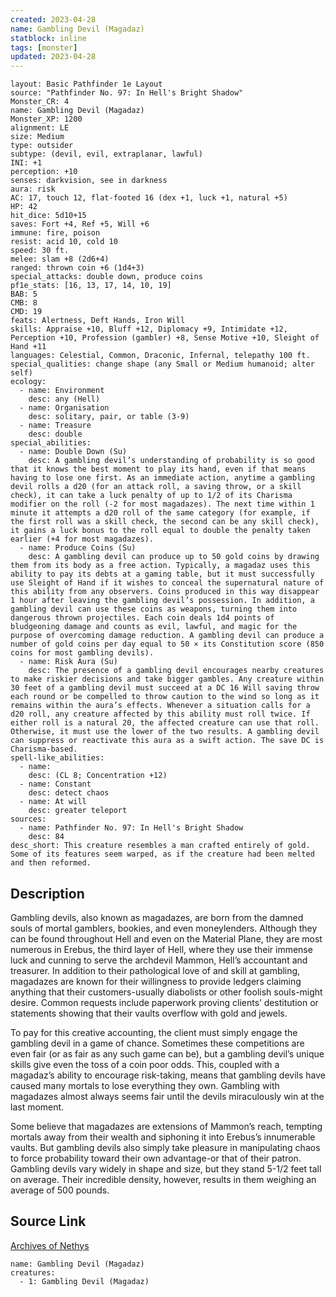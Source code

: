 ```yaml
---
created: 2023-04-28
name: Gambling Devil (Magadaz)
statblock: inline
tags: [monster]
updated: 2023-04-28
---
```

```statblock
layout: Basic Pathfinder 1e Layout
source: "Pathfinder No. 97: In Hell's Bright Shadow"
Monster_CR: 4
name: Gambling Devil (Magadaz)
Monster_XP: 1200
alignment: LE
size: Medium
type: outsider
subtype: (devil, evil, extraplanar, lawful)
INI: +1
perception: +10
senses: darkvision, see in darkness
aura: risk
AC: 17, touch 12, flat-footed 16 (dex +1, luck +1, natural +5)
HP: 42
hit_dice: 5d10+15
saves: Fort +4, Ref +5, Will +6
immune: fire, poison
resist: acid 10, cold 10
speed: 30 ft.
melee: slam +8 (2d6+4)
ranged: thrown coin +6 (1d4+3)
special_attacks: double down, produce coins
pf1e_stats: [16, 13, 17, 14, 10, 19]
BAB: 5
CMB: 8
CMD: 19
feats: Alertness, Deft Hands, Iron Will
skills: Appraise +10, Bluff +12, Diplomacy +9, Intimidate +12, Perception +10, Profession (gambler) +8, Sense Motive +10, Sleight of Hand +11
languages: Celestial, Common, Draconic, Infernal, telepathy 100 ft.
special_qualities: change shape (any Small or Medium humanoid; alter self)
ecology:
  - name: Environment
    desc: any (Hell)
  - name: Organisation
    desc: solitary, pair, or table (3-9)
  - name: Treasure
    desc: double
special_abilities:
  - name: Double Down (Su)
    desc: A gambling devil’s understanding of probability is so good that it knows the best moment to play its hand, even if that means having to lose one first. As an immediate action, anytime a gambling devil rolls a d20 (for an attack roll, a saving throw, or a skill check), it can take a luck penalty of up to 1/2 of its Charisma modifier on the roll (-2 for most magadazes). The next time within 1 minute it attempts a d20 roll of the same category (for example, if the first roll was a skill check, the second can be any skill check), it gains a luck bonus to the roll equal to double the penalty taken earlier (+4 for most magadazes).
  - name: Produce Coins (Su)
    desc: A gambling devil can produce up to 50 gold coins by drawing them from its body as a free action. Typically, a magadaz uses this ability to pay its debts at a gaming table, but it must successfully use Sleight of Hand if it wishes to conceal the supernatural nature of this ability from any observers. Coins produced in this way disappear 1 hour after leaving the gambling devil’s possession. In addition, a gambling devil can use these coins as weapons, turning them into dangerous thrown projectiles. Each coin deals 1d4 points of bludgeoning damage and counts as evil, lawful, and magic for the purpose of overcoming damage reduction. A gambling devil can produce a number of gold coins per day equal to 50 × its Constitution score (850 coins for most gambling devils).
  - name: Risk Aura (Su)
    desc: The presence of a gambling devil encourages nearby creatures to make riskier decisions and take bigger gambles. Any creature within 30 feet of a gambling devil must succeed at a DC 16 Will saving throw each round or be compelled to throw caution to the wind so long as it remains within the aura’s effects. Whenever a situation calls for a d20 roll, any creature affected by this ability must roll twice. If either roll is a natural 20, the affected creature can use that roll. Otherwise, it must use the lower of the two results. A gambling devil can suppress or reactivate this aura as a swift action. The save DC is Charisma-based.
spell-like_abilities:
  - name:
    desc: (CL 8; Concentration +12)
  - name: Constant
    desc: detect chaos
  - name: At will
    desc: greater teleport
sources:
  - name: Pathfinder No. 97: In Hell's Bright Shadow
    desc: 84
desc_short: This creature resembles a man crafted entirely of gold. Some of its features seem warped, as if the creature had been melted and then reformed.
```
## Description
Gambling devils, also known as magadazes, are born from the damned souls of mortal gamblers, bookies, and even moneylenders. Although they can be found throughout Hell and even on the Material Plane, they are most numerous in Erebus, the third layer of Hell, where they use their immense luck and cunning to serve the archdevil Mammon, Hell’s accountant and treasurer. In addition to their pathological love of and skill at gambling, magadazes are known for their willingness to provide ledgers claiming anything that their customers-usually diabolists or other foolish souls-might desire. Common requests include paperwork proving clients’ destitution or statements showing that their vaults overflow with gold and jewels.

To pay for this creative accounting, the client must simply engage the gambling devil in a game of chance. Sometimes these competitions are even fair (or as fair as any such game can be), but a gambling devil’s unique skills give even the toss of a coin poor odds. This, coupled with a magadaz’s ability to encourage risk-taking, means that gambling devils have caused many mortals to lose everything they own. Gambling with magadazes almost always seems fair until the devils miraculously win at the last moment.

Some believe that magadazes are extensions of Mammon’s reach, tempting mortals away from their wealth and siphoning it into Erebus’s innumerable vaults. But gambling devils also simply take pleasure in manipulating chaos to force probability toward their own advantage-or that of their patron. Gambling devils vary widely in shape and size, but they stand 5-1/2 feet tall on average. Their incredible density, however, results in them weighing an average of 500 pounds.
## Source Link
[Archives of Nethys](https://aonprd.com/MonsterDisplay.aspx?ItemName=Gambling%20Devil%20(Magadaz))
```encounter-table
name: Gambling Devil (Magadaz)
creatures:
  - 1: Gambling Devil (Magadaz)
```
